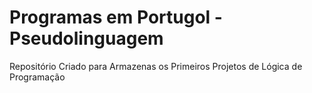 # Programas em Portugol - Pseudolinguagem
Repositório Criado para Armazenas os Primeiros Projetos de Lógica de Programação

